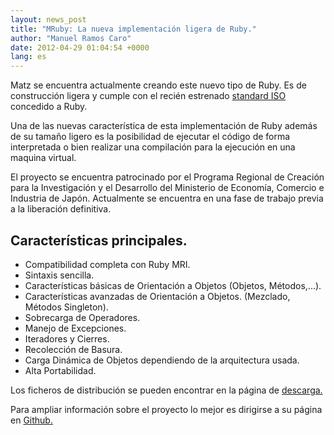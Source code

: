 ```yaml
---
layout: news_post
title: "MRuby: La nueva implementación ligera de Ruby."
author: "Manuel Ramos Caro"
date: 2012-04-29 01:04:54 +0000
lang: es
---
```


Matz se encuentra actualmente creando este nuevo tipo de Ruby. Es de
construcción ligera y cumple con el recién estrenado [standard ISO][1]
concedido a Ruby.

Una de las nuevas característica de esta implementación de Ruby además
de su tamaño ligero es la posibilidad de ejecutar el código de forma
interpretada o bien realizar una compilación para la ejecución en una
maquina virtual.

El proyecto se encuentra patrocinado por el Programa Regional de
Creación para la Investigación y el Desarrollo del Ministerio de
Economía, Comercio e Industria de Japón. Actualmente se encuentra en una
fase de trabajo previa a la liberación definitiva.

## Características principales.

* Compatibilidad completa con Ruby MRI.
* Sintaxis sencilla.
* Características básicas de Orientación a Objetos (Objetos,
  Métodos,...).
* Características avanzadas de Orientación a Objetos. (Mezclado, Métodos
  Singleton).
* Sobrecarga de Operadores.
* Manejo de Excepciones.
* Iteradores y Cierres.
* Recolección de Basura.
* Carga Dinámica de Objetos dependiendo de la arquitectura usada.
* Alta Portabilidad.

Los ficheros de distribución se pueden encontrar en la página de
[descarga.][2]

Para ampliar información sobre el proyecto lo mejor es dirigirse a su
página en [Github.][3]



[1]: http://www.iso.org/iso/iso_catalogue/catalogue_tc/catalogue_detail.htm?csnumber=59579
[2]: https://github.com/mruby/mruby/zipball/master
[3]: https://github.com/mruby/mruby
